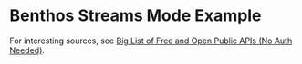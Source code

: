 # Benthos Streams Mode Example

For interesting sources, see [Big List of Free and Open Public APIs (No Auth Needed)](https://mixedanalytics.com/blog/list-actually-free-open-no-auth-needed-apis/).
